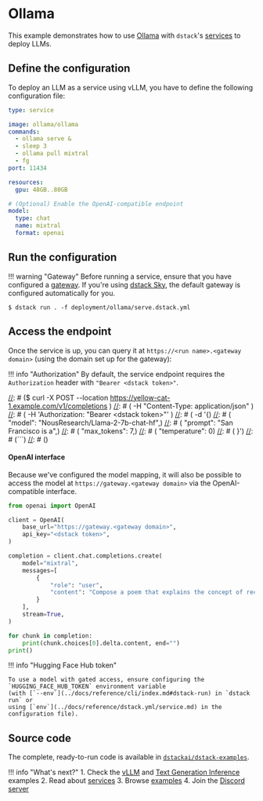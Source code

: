 # Ollama

This example demonstrates how to use [Ollama](https://ollama.com/) with `dstack`'s [services](../docs/concepts/services.md) to deploy LLMs.

## Define the configuration

To deploy an LLM as a service using vLLM, you have to define the following configuration file:

<div editor-title="deployment/ollama/serve.dstack.yml"> 

```yaml
type: service

image: ollama/ollama
commands:
  - ollama serve &
  - sleep 3
  - ollama pull mixtral
  - fg
port: 11434

resources:
  gpu: 48GB..80GB

# (Optional) Enable the OpenAI-compatible endpoint
model:
  type: chat
  name: mixtral
  format: openai

```

</div>

## Run the configuration

!!! warning "Gateway"
    Before running a service, ensure that you have configured a [gateway](../docs/concepts/services.md#set-up-a-gateway).
    If you're using [dstack Sky](https://sky.dstack.ai), the default gateway is configured automatically for you.

<div class="termy">

```shell
$ dstack run . -f deployment/ollama/serve.dstack.yml
```

</div>

## Access the endpoint

Once the service is up, you can query it at 
`https://<run name>.<gateway domain>` (using the domain set up for the gateway):

!!! info "Authorization"
    By default, the service endpoint requires the `Authorization` header with `"Bearer <dstack token>"`.

[//]: # (<div class="termy">)
[//]: # (```shell)
[//]: # ($ curl -X POST --location https://yellow-cat-1.example.com/v1/completions \)
[//]: # (    -H "Content-Type: application/json" \)
[//]: # (    -H 'Authorization: "Bearer &lt;dstack token&gt;"' \)
[//]: # (    -d '{)
[//]: # (          "model": "NousResearch/Llama-2-7b-chat-hf",)
[//]: # (          "prompt": "San Francisco is a",)
[//]: # (          "max_tokens": 7,)
[//]: # (          "temperature": 0)
[//]: # (        }')
[//]: # (```)
[//]: # (</div>)

#### OpenAI interface

Because we've configured the model mapping, it will also be possible 
to access the model at `https://gateway.<gateway domain>` via the OpenAI-compatible interface.

```python
from openai import OpenAI

client = OpenAI(
    base_url="https://gateway.<gateway domain>", 
    api_key="<dstack token>",
)

completion = client.chat.completions.create(
    model="mixtral",
    messages=[
        {
            "role": "user",
            "content": "Compose a poem that explains the concept of recursion in programming.",
        }
    ],
    stream=True,
)

for chunk in completion:
    print(chunk.choices[0].delta.content, end="")
print()
```

!!! info "Hugging Face Hub token"

    To use a model with gated access, ensure configuring the `HUGGING_FACE_HUB_TOKEN` environment variable 
    (with [`--env`](../docs/reference/cli/index.md#dstack-run) in `dstack run` or 
    using [`env`](../docs/reference/dstack.yml/service.md) in the configuration file).
    
[//]: # (    <div class="termy">)
[//]: # (    )
[//]: # (    ```shell)
[//]: # (    $ dstack run . -f vllm/serve.dstack.yml --env HUGGING_FACE_HUB_TOKEN=&lt;token&gt; --gpu 24GB)
[//]: # (    ```)
[//]: # (    </div>)

## Source code
    
The complete, ready-to-run code is available in [`dstackai/dstack-examples`](https://github.com/dstackai/dstack-examples).

!!! info "What's next?"
    1. Check the [vLLM](vllm.md) and [Text Generation Inference](tgi.md) examples
    2. Read about [services](../docs/concepts/services.md)
    3. Browse [examples](index.md)
    4. Join the [Discord server](https://discord.gg/u8SmfwPpMd)